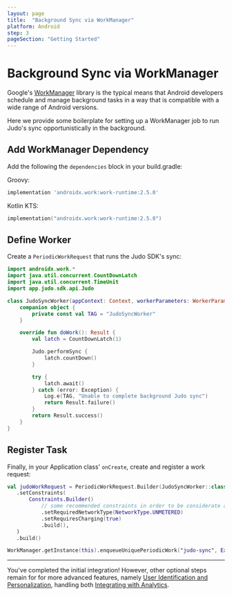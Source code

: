 ```yaml
---
layout: page
title:  "Background Sync via WorkManager"
platform: Android
step: 3
pageSection: "Getting Started"
---
```

# Background Sync via WorkManager

Google's [WorkManager](https://developer.android.com/topic/libraries/architecture/workmanager) library is the typical means that Android developers schedule and manage background tasks in a way that is compatible with a wide range of Android versions.

Here we provide some boilerplate for setting up a WorkManager job to run Judo's sync opportunistically in the background.

## Add WorkManager Dependency

Add the following the `dependencies` block in your build.gradle:

Groovy:

```groovy
implementation 'androidx.work:work-runtime:2.5.0'
```

Kotlin KTS:

```kotlin
implementation("androidx.work:work-runtime:2.5.0")
```

## Define Worker

Create a `PeriodicWorkRequest` that runs the Judo SDK's sync:

```kotlin
import androidx.work.*
import java.util.concurrent.CountDownLatch
import java.util.concurrent.TimeUnit
import app.judo.sdk.api.Judo

class JudoSyncWorker(appContext: Context, workerParameters: WorkerParameters): Worker(appContext, workerParameters) {
    companion object {
        private const val TAG = "JudoSyncWorker"
    }

    override fun doWork(): Result {
        val latch = CountDownLatch(1)

        Judo.performSync {
            latch.countDown()
        }

        try {
            latch.await()
        } catch (error: Exception) {
            Log.e(TAG, "Unable to complete background Judo sync")
            return Result.failure()
        }
        return Result.success()
    }
}
```

 ## Register Task

 Finally, in your Application class' `onCreate`, create and register a work request:

 ```kotlin
 val judoWorkRequest = PeriodicWorkRequest.Builder(JudoSyncWorker::class.java, 1, TimeUnit.HOURS)
    .setConstraints(
        Constraints.Builder()
            // some recommended constraints in order to be considerate about the user's battery and network.
            .setRequiredNetworkType(NetworkType.UNMETERED)
            .setRequiresCharging(true)
            .build(),
    )
    .build()

WorkManager.getInstance(this).enqueueUniquePeriodicWork("judo-sync", ExistingPeriodicWorkPolicy.REPLACE, judoWorkRequest)

 ```

---

You've completed the initial integration!  However, other optional steps remain for for more advanced features, namely [User Identification and Personalization](user-identification-and-personalization), handling both [Integrating with Analytics](integrating-with-analytics).
